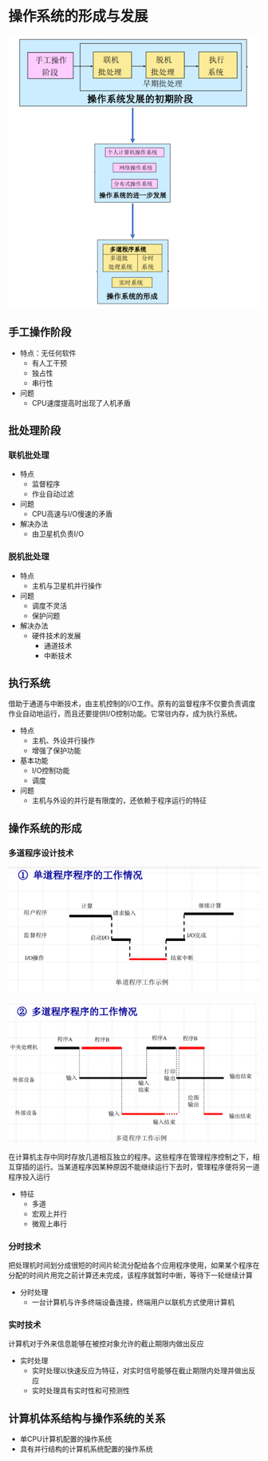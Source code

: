 <!--
 * @Descripttion: 
 * @version: 
 * @Author: WangQing
 * @email: 2749374330@qq.com
 * @Date: 2019-12-23 19:22:51
 * @LastEditors  : WangQing
 * @LastEditTime : 2019-12-23 19:52:41
 -->
# 操作系统的形成与发展

![](images/2019-12-23-19-26-33.png)

## 手工操作阶段

- 特点：无任何软件
    - 有人工干预
    - 独占性
    - 串行性
- 问题
    - CPU速度提高时出现了人机矛盾

## 批处理阶段

### 联机批处理
    
- 特点
    - 监督程序
    - 作业自动过滤
- 问题
    - CPU高速与I/O慢速的矛盾
- 解决办法
    - 由卫星机负责I/O

### 脱机批处理

- 特点
    - 主机与卫星机并行操作
- 问题
    - 调度不灵活
    - 保护问题
- 解决办法
    - 硬件技术的发展
        - 通道技术
        - 中断技术

## 执行系统

借助于通道与中断技术，由主机控制的I/O工作。原有的监督程序不仅要负责调度作业自动地运行，而且还要提供I/O控制功能。它常驻内存，成为执行系统。

- 特点
    - 主机、外设并行操作
    - 增强了保护功能
- 基本功能
    - I/O控制功能
    - 调度
- 问题
    - 主机与外设的并行是有限度的，还依赖于程序运行的特征

## 操作系统的形成

### 多道程序设计技术

![](images/2019-12-23-19-37-41.png)

![](images/2019-12-23-19-38-18.png)

在计算机主存中同时存放几道相互独立的程序。这些程序在管理程序控制之下，相互穿插的运行。当某道程序因某种原因不能继续运行下去时，管理程序便将另一道程序投入运行

- 特征
    - 多道
    - 宏观上并行
    - 微观上串行

### 分时技术

把处理机时间划分成很短的时间片轮流分配给各个应用程序使用，如果某个程序在分配的时间片用完之前计算还未完成，该程序就暂时中断，等待下一轮继续计算

- 分时处理
    - 一台计算机与许多终端设备连接，终端用户以联机方式使用计算机

### 实时技术

计算机对于外来信息能够在被控对象允许的截止期限内做出反应

- 实时处理
    - 实时处理以快速反应为特征，对实时信号能够在截止期限内处理并做出反应
    - 实时处理具有实时性和可预测性

## 计算机体系结构与操作系统的关系

- 单CPU计算机配置的操作系统
- 具有并行结构的计算机系统配置的操作系统
